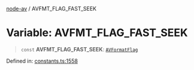[node-av](../globals.md) / AVFMT\_FLAG\_FAST\_SEEK

# Variable: AVFMT\_FLAG\_FAST\_SEEK

> `const` **AVFMT\_FLAG\_FAST\_SEEK**: [`AVFormatFlag`](../type-aliases/AVFormatFlag.md)

Defined in: [constants.ts:1558](https://github.com/seydx/av/blob/f8631fc881b394300b1479f511d55cf1c370a87f/src/constants/constants.ts#L1558)
